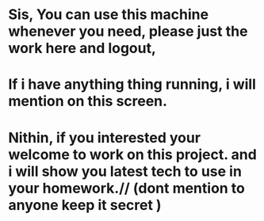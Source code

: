 # Sis, You can use this machine whenever you need, please just the work here and logout,


# If i have anything thing running, i will mention on this screen.


# Nithin, if you interested your welcome to work on this project. and i will show you latest tech to use in your homework.// (dont mention to anyone keep it secret )